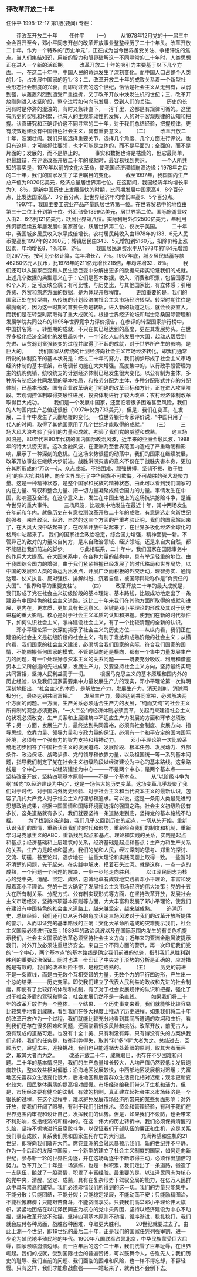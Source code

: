 ### 评改革开放二十年
任仲平
1998-12-17
第1版(要闻)
专栏：

　　评改革开放二十年
　　任仲平
　　（一）
　　从1978年12月党的十一届三中全会召开至今，邓小平同志开创的改革开放事业整整经历了二十个年头。改革开放二十年，作为一个特殊的“历史单元”，正在成为当今世界备受关注、争相评说的焦点。当人们集结知识，用新的智力和眼界破解这一不同寻常的二十年时，人类思想正在进入一个新的活跃期。
　　改革开放二十年的吸引力主要基于以下几个方面。一、在这二十年中，中国人民的命运发生了深刻变化。而中国人口占整个人类的1／5，占发展中国家的近1／3；二、改革开放二十年的成败关系着一个新型社会形态社会制度的兴衰，而即将过去的这个世纪，恰恰是社会主义从无到有，从弱到强，从轰轰烈烈到遭受严重挫折，又于改革开放中焕发生机的世纪；三、改革开放刚刚进入攻坚阶段，整个进程如何向前发展，受到人们的关注。
　　历史的长河有时是停滞的混浊的，有时又急转直下，一泻千里，这都是有规律可循的。这里有历史的契机和积累，也有人的主观能动性的发挥，人的对于客观规律的认知和把握。认真研究和正确评价这不同寻常的二十年，对于我们总结经验，把握规律，更有成效地建设有中国特色社会主义，具有重要意义。
　　（二）
　　改革开放二十年，波澜壮阔。我们只能选择重要关节，选择几个角度、几个方面进行评说。也只有这样，才可能抓住要领，也才可能是立体的，而不是平面的；全面的，而不是片面的；发展的，而不是静止的。
　　事实和数据也许是枯燥的，但它最简单，也最雄辩，在评说改革开放二十年的成就时，最容易找到共识。
　　一个人所共知的事实是，1976年以前的文化大革命，使我国经济濒临崩溃边缘；1978年之后的二十年，我们的国家发生了举世瞩目的变化。
　　截至1997年，我国国内生产总产值为9020亿美元，经济总量居世界第七位。在这期间，我国经济年均增长率为9．8％，是新中国历史上发展最快的时期，比同期发展中国家高4．8个百分点，比发达国家高7．3个百分点，比世界经济年均增长率高6．5个百分点。
　　1997年，我国主要工农业产品产量跃居世界第一位。在世界贸易中的地位由第三十二位上升到第十位。外汇储备1399亿美元，居世界第二位。国际旅游业收入由2．6亿到121亿美元，跃居世界第八位。实际利用外资2500亿美元，年利用外资额连续五年居发展中国家首位，跃居世界第二位，仅次于美国。
　　二十年中，我国城乡居民收入水平成倍增长。农村居民纯收入由1978年的133．6元人民币提高到1997年的2090元；城镇居民由343．5元增加到5160元，扣除价格上涨因素，年均增长8．1％和6．2％。
　　我国居民消费水平从1978年的184元增加到2677元，按可比价格计算，每年增长7．7％。1997年底，城乡居民储蓄存款46280亿元人民币，比1978年的211亿元增长218倍，年均递增32．8％。
　　我们还可以从国家巨变和人民生活巨变中分解出更多的数据来翔实论证我们的成就。上述几个数据的典型意义在于：它们是基本数据，收入、消费和积累，包括国家的和个人的，足可反映全貌；有可比性，与历史比，与其他国家比，有立体感；引用外资、外贸和旅游方面的数据，是为体现开放程度。
　　更加重要的是，我们的国家正处在转型期，从传统的计划经济向社会主义市场经济转型。转型时期往往是最脆弱的，因为这一时期的首要任务是转轨，进入新的轨道之后，就会长驱直入。而我们是在转型时期取得了重大成就的。根据世界经济论坛和瑞士洛桑国际管理和发展学院共同公布的1995年世界竞争力评价报告，在参评的转型国家排行榜中，中国排名第一。转型期的成就，不只在其已经达到的高度，更在其发展势头。在世界多极化经济全球化的发展趋势中，一个12亿人口的发展中大国，起动从落后到先进、从贫弱到富强转变的过程并取得了不起的成就，对于世界所产生的影响，是巨大的。
　　我们国家从传统的计划经济向社会主义市场经济转化，即我们通常所说的体制变革的基本状况是：经过二十年的努力，我们初步形成了社会主义市场经济体制的基本框架，市场调节功能在大大增强。高度集中的，以行政手段管理为主的统购统销、统收统支的计划经济体制已经发生很大变化。以公有制为主体，多种所有制经济共同发展的基本格局，和按劳分配为主体，多种分配形式并存的分配体制，已基本形成。国有企业改革确定了明确的改革目标和方针，正在进入攻坚阶段。宏观调控体制取得突破性进展，投资体制进行了较大改革；农村经济体制改革取得巨大成功。
　　我们是一个发展中国家，还面临着很多困难甚至风险，我们的人均国内生产总值还很低（1997年仅为733美元），但是，我们在变革，在发展，二十年中发生了天翻地覆的变化。一位世界银行专家评价说，“中国只用了一代人的时间，取得了其他国家用了几个世纪才能取得的成就。”
　　（三）
　　三场大风大浪考验了我们的力量和成就，考验了我们党的威望和成熟。
　　这三场风浪是，80年代末90年代初的国内国际政治风波，近年来的亚洲金融风波，1998年的特大洪涝灾害。这次金融风波，在亚洲乃至世界范围内造成了严重动荡和影响，展示了一种深刻的危机。在这场来势很猛的动荡中，我们的国家在继续发展，改革开放事业在继续大步前进。战胜洪涝灾害的意义不仅在于战胜灾害本身，更加在其所形成的“万众一心、众志成城，不怕困难、顽强拼搏，坚韧不拔、敢于胜利”的伟大抗洪精神，向全世界显示了中华民族不可欺侮，不可战胜的强大凝聚力量。这是一种精神状态，是整个国家和民族的精神状态。由此可以看到我们国家的内在力量、驾驭和整合力量、把一切力量凝聚成综合国力的力量。事情发生在中国，影响遍及全球。在这个意义上，发生在中国土地上的这场抗洪抢险斗争，是当今世界的重大事件。
　　三场风波，比较集中地发生在最近十年，其中两场发生在年前和年内。就像历史在有意检测改革开放二十年的成败，有意遴选走向新世纪的强者。来自政治、经济、自然的这三个方面的严重考验证明，我们的国家站起来了，在大风大浪中站起来了，在改革开放中站起来了，在世界多极化经济全球化的格局中站起来了。
    我们的国家社会政治稳定，综合国力增强，精神面貌一新。不管异己的敌对的力量来自何方，是来自政治领域、经济领域，还是来自大自然，都不能阻挡我们前进的脚步。
　　与此相联系，二十年中，我们国家在国际事务中的作用大大提高。在大国关系中，在各种力量的结构中，具有举足轻重的地位。由于我国综合国力的增强，由于我们紧紧把握已经发展了的时代格局和世界局势，以中国的发展和人类的命运为出发点，开展广泛而积极的外交活动，理智务实、通情达理、仗义执言、反对强权、排解纠纷、沉着自信，被国际舆论称作是“负责任的大国”、“世界和平的重要支柱”。
　　（四）
　　改革开放二十年的最大成就是，我们形成了党在社会主义初级阶段的基本理论、基本路线，比较成功地走出了一条建设有中国特色的社会主义道路。这比二十年来我们在其他方面所取得的成就和进展，更内在，更本质，更加具有长远意义。关键是邓小平理论的形成及其对于历史进程的重大影响。核心是对于社会主义本质的认知和把握。使我们在新的时代条件下，如何认识社会主义，怎样建设社会主义，有了一个比较清醒的全新的认识。
　　邓小平理论第一次深刻揭示了社会主义的历史方位———从纵向看，我们正在建设的社会主义是初级阶段的社会主义，有别于发达和成熟阶段的社会主义；从横向看，我们国家的社会主义建设，必须切合我们国家的实际，符合我们国家的国情，不能照搬任何国家的模式。不管是纵向还是横向，都有一个集中力量发展生产力的问题，有一个处理好与资本主义的关系问题———既要充分吸收、利用和借鉴资本主义所创造的先进成果，发展生产力，又要坚持社会主义方向，坚持最终实现共同富裕，坚持人民利益高于一切。
　　根据马克思主义的基本原理和国内外的历史经验，以及我们国家需要集中力量发展生产力的现实，邓小平理论第一次鲜明深刻地指出，“社会主义的本质，是解放生产力，发展生产力，消灭剥削，消除两极分化，最终达到共同富裕。”
　　发展生产力，最终达到共同富裕，必须解决两个方面的问题。一方面，生产关系必须适合生产力的发展，“纯而又纯”的社会主义所有制的观念必须更新，“一大二公”的经济体制必须变革，关起门来建设社会主义的状况必须改变，生产关系和上层建筑中不适应生产力发展的方面和环节必须改革；另一方面，发展生产力，最终达到共同富裕，必须有社会制度、发展方向、指导思想、依靠力量、领导力量和专政力量的保证，必须有一个和平安定的国内国际环境，必须有一个强有力的智力支持和精神动力。
　　邓小平理论第一次比较系统地初步回答了中国社会主义的发展道路、发展阶段、根本任务、发展动力、外部条件、政治保证、战略步骤、党的领导和依靠力量，以及祖国统一等一系列基本问题，指导我们制定了党在社会主义初级阶段以经济建设为中心的基本路线。这条路线是一个中心———以经济建设为中心———不是两个中心；是两个基本点———坚持改革开放，坚持四项基本原则———不是一个基本点。
　　从“以阶级斗争为纲”转向“以经济建设为中心”，这是一场伟大的历史变革。这场变革几乎凝聚了我们对于时代、对于国内外历史经验、对于社会主义和当代资本主义的最新认识，包容了几代共产党人对于社会主义的理想和追求。可以说，这是一条用人类最先进的思想政治成果，根据中国国情和国际环境而选择的强国之路。社会主义初级阶段有多长，这条道路就有多长。我们就要坚持一条道路走到底，坚持党的基本路线不动摇。
　　为了找到这条道路，我们几乎又回到历史的起点，一切从头开始。重新认识我们的国情，重新认识我们的时代和形势，重新检点我们的制度和机制，重新学习马克思主义的ABC，重新找到起点和基点。理论和实践的关系，实践是起点和基点；经济基础和上层建筑的关系，经济基础是起点和基点；生产力和生产关系的关系，生产力是起点和基点。我们的党和人民，经过深刻的思考、郑重的探讨、交流、切磋，甚至论辩，逐步地在一些重大理论和实践问题上取得一致。一些暂时不清楚的问题，先干起来，在实践中解决，摸着石头过河。就是这样，一点一点的成熟，一个问题一个问题的解决，一步一步地走向胜利。
　　以江泽民同志为核心的党中央，清醒、坚定、成熟，忠诚地卓有成效地实践着邓小平理论，丰富和发展着邓小平理论。党的十四大确定了发展社会主义市场经济的伟大决策；党的十五大在所有制关系、分配方式、公有制实现形式等方面，在坚持改革开放，发展社会主义市场经济，坚持四项基本原则等方面，大大丰富和发展了邓小平理论，使我们在建设有中国特色的社会主义道路上，越来越坚定，越来越成熟。
　　追溯历史，总结经验，我们还可以从另外的角度认定三场风波对于我们的改革开放所提供的警示，从而印证党的基本路线的正确：文化大革命所造成的灾难提示我们，社会主义国家必须进行改革；1989年的政治风波以及在国际范围内发生的有关危机提示我们，社会主义国家的改革必须坚持社会主义方向；近年来的亚洲金融风波提示我们，对外开放必须注重经济安全。来自三个不同方面的警示，再一次印证我们党的“一个中心，两个基本点”的基本路线是确定我们前进的轨迹，指引我们从胜利到胜利的重要政治保证。同时也进一步印证了中央对于形势的分析是正确的，应对措施是有效的，我们的改革处险不惊，是稳定成熟的。
　　（五）
　　历史的前进不是一条直线，而是由无数个互相交错的力量，无数个力的平行四边形，产生出一个总的结果———历史变革。即使我们建立了代表人民利益的政权和先进的社会制度，即使有了比较好的体制和机制，有了对于社会发展规律的认识和把握，强化了对于社会矛盾的驾驭和整合，社会发展仍然不是一条直线。
　　如果我们将二十年的改革开放作为一个整体、一个结果、一个历史事变来看，我们就能够比较容易比较集中地看到成就，看到我们在多大程度上推动了历史进程。如果我们将二十年的改革开放作为一个过程，我们就能比较充分地看到其间所遭遇的坎坷和曲折，看到我们还存在很多困难和问题，还面临着很多风险和挑战。改革开放，前无古人，没有现成的道路可走。也没有十全十美、只有利没有弊、只有得没有失的方案供我们选择。我们的任务是，权衡利弊得失，取其“利”多“得”大者为之。总结过去，回顾历史，展望未来，迎接挑战，我们也只能遵循大处着眼的原则，取其大者而评之，取其大者而为之。
　　改革开放二十年，成就瞩目，也存在不少困难和问题。二十年的基本情况是，我们的生产总量增长较大，人均产值仍然较低；发展速度较快，整体效益相对偏低；沿海地区发展较快，中西部地区发展相对迟缓；先富地区先富群众生活变化很大，后进地区和后富群众生活变化相对迟缓；观念更新变化较大，国民整体素质的提高相对缓慢。市场经济给我们带来了生机和活力，但是，市场经济要有健全的法制、有效的机制，真正建立起社会主义市场经济是一个很长的过程，在这个过程中，难以避免发展市场经济所带来的某些负面影响；对外开放，使我们开阔了眼界，有利于我们引进技术、资金和管理经验，有利于我们在世界范围内审视和设计自己，发挥我们的优势。但是，如果我们不设防，也会带来不利影响，包括经济的和精神的。在这一伟大的历史转折中，我们必须保持清醒的头脑，坚持不懈地进行反腐败斗争，以保证我们干部队伍的廉正和生机，这是关系我们事业成败，关系我们党和国家生死存亡的大问题。
　　充满希望和生机的21世纪，即将向我们敞开大门。席卷亚洲的金融风暴预示我们，新的世纪并不平静。作为一个后起的发展中国家，一个新型的建立了社会主义制度的国家，如何走向新世纪，参与新一轮的世界性角逐，并在这场角逐中不断取得主动，必须作出加倍的努力。改革开放二十年是一场演练，也是一种积累，我们走出了一条道路，锻造了一支队伍，酿就了一股豪情，积累了丰富经验。最重要的是，以江泽民同志为核心的党中央，清醒、坚定、成熟，具有在复杂形势下驾驭全局的能力，在亿万人民群众中具有崇高的威望。我们必须珍惜我们所得到的这一切。我们的力量只能集中，不能分散；只能团结，不能分裂；只能稳定发展，不能动荡不安；只能励精图治，不能松懈麻痹；只能艰苦奋斗，不能贪图享受。只要我们高举邓小平理论伟大旗帜，紧紧地团结在以江泽民同志为核心的党中央周围，坚持以经济建设为中心不动摇，坚持改革开放不动摇，坚持四项基本原则不动摇，循序渐进，稳扎稳打，我们就会应付各种局面，战胜各种困难，夺取更大胜利。
　　20世纪就要过去了。由此上溯一个世纪，即19世纪的最后二十年，正是我们的国家任凭列强宰割，进一步沦为殖民地半殖民地的年代。1900年八国联军占领北京，中华民族蒙受巨大屈辱，国家濒临崩溃边缘。而一百年后的这个二十年，我们洗雪了百年耻辱，在世界崛起。我们的成就，受到国际社会的普遍赞扬，可以鼓舞今人，告慰先人；我们历史的耻辱、我们当前的问题、我们面临的困难和风险，也一样不得忘却，不容轻慢。只有这样，我们才能愈战愈强———站起来了，就再也不会倒下去。
